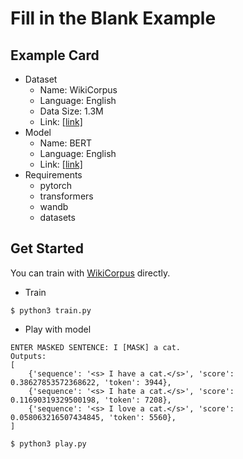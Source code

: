 # Fill in the Blank Example
  
## Example Card
  
- Dataset
  - Name: WikiCorpus
  - Language: English
  - Data Size: 1.3M  
  - Link: [[link]](https://huggingface.co/datasets/wikicorpus)
- Model
  - Name: BERT
  - Language: English
  - Link: [[link]](https://huggingface.co/bert-base-uncased)  
- Requirements
  - pytorch
  - transformers
  - wandb
  - datasets
  
## Get Started
  
You can train with [WikiCorpus](https://huggingface.co/datasets/wikicorpus) directly.
  
- Train

```
$ python3 train.py
```
  
- Play with model
  
```
ENTER MASKED SENTENCE: I [MASK] a cat.
Outputs:
[
    {'sequence': '<s> I have a cat.</s>', 'score': 0.38627853572368622, 'token': 3944},
    {'sequence': '<s> I hate a cat.</s>', 'score': 0.11690319329500198, 'token': 7208},
    {'sequence': '<s> I love a cat.</s>', 'score': 0.058063216507434845, 'token': 5560},
]
```
  
```
$ python3 play.py
```
